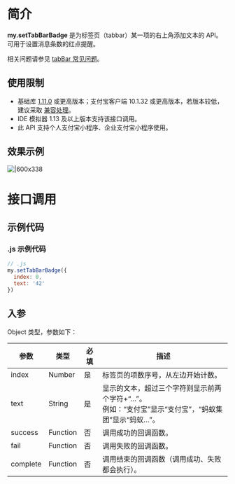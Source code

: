 # 简介

**my.setTabBarBadge** 是为标签页（tabbar）某一项的右上角添加文本的 API。可用于设置消息条数的红点提醒。

相关问题请参见 [tabBar 常见问题](https://opendocs.alipay.com/mini/006l0v)。

## 使用限制

- 基础库 [1.11.0](https://opendocs.alipay.com/mini/framework/lib) 或更高版本；支付宝客户端 10.1.32 或更高版本，若版本较低，建议采取 [兼容处理](https://opendocs.alipay.com/mini/framework/compatibility)。
- IDE 模拟器 1.13 及以上版本支持该接口调用。
- 此 API 支持个人支付宝小程序、企业支付宝小程序使用。

## 效果示例

![|600x338](https://cdn.nlark.com/yuque/0/2021/png/179989/1624861413254-5f992f28-1928-4e88-9ed8-b2c07be7ac6e.png#align=left&display=inline&height=338&margin=%5Bobject%20Object%5D&name=my.setTabBarBadge.png&originHeight=720&originWidth=1280&size=73740&status=done&style=none&width=600)

# 接口调用

## 示例代码

### .js 示例代码

```javascript
// .js
my.setTabBarBadge({
  index: 0,
  text: '42'
})
```

## 入参
Object 类型，参数如下：

| **参数** | **类型** | **必填** | **描述** |
| --- | --- | --- | --- |
| index | Number | 是 | 标签页的项数序号，从左边开始计数。 |
| text | String | 是 | 显示的文本，超过三个字符则显示前两个字符+“…”。<br />例如：“支付宝”显示“支付宝”，“蚂蚁集团”显示“蚂蚁…”。 |
| success | Function | 否 | 调用成功的回调函数。 |
| fail | Function | 否 | 调用失败的回调函数。 |
| complete | Function | 否 | 调用结束的回调函数（调用成功、失败都会执行）。 |


